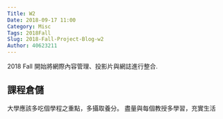 ```yaml
---
Title: W2
Date: 2018-09-17 11:00
Category: Misc
Tags: 2018Fall
Slug: 2018-Fall-Project-Blog-w2
Author: 40623211
---
```


2018 Fall 開始將網際內容管理、投影片與網誌進行整合.

<!-- PELICAN_END_SUMMARY -->

課程倉儲
----

大學應該多吃個學程之重點，多攝取養分。
盡量與每個教授多學習，充實生活



